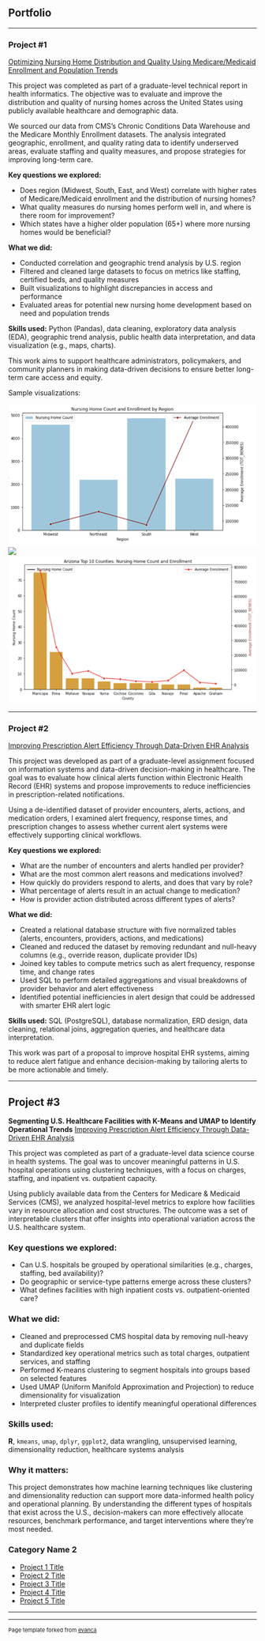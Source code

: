 ## Portfolio

---

### Project #1

[Optimizing Nursing Home Distribution and Quality Using Medicare/Medicaid Enrollment and Population Trends](/nursing_home_project)

This project was completed as part of a graduate-level technical report in health informatics. The objective was to evaluate and improve the distribution and quality of nursing homes across the United States using publicly available healthcare and demographic data.

We sourced our data from CMS’s Chronic Conditions Data Warehouse and the Medicare Monthly Enrollment datasets. The analysis integrated geographic, enrollment, and quality rating data to identify underserved areas, evaluate staffing and quality measures, and propose strategies for improving long-term care.

**Key questions we explored:**
- Does region (Midwest, South, East, and West) correlate with higher rates of Medicare/Medicaid enrollment and the distribution of nursing homes?
- What quality measures do nursing homes perform well in, and where is there room for improvement?
- Which states have a higher older population (65+) where more nursing homes would be beneficial?

**What we did:**
- Conducted correlation and geographic trend analysis by U.S. region  
- Filtered and cleaned large datasets to focus on metrics like staffing, certified beds, and quality measures  
- Built visualizations to highlight discrepancies in access and performance  
- Evaluated areas for potential new nursing home development based on need and population trends

**Skills used:** Python (Pandas), data cleaning, exploratory data analysis (EDA), geographic trend analysis, public health data interpretation, and data visualization (e.g., maps, charts).

This work aims to support healthcare administrators, policymakers, and community planners in making data-driven decisions to ensure better long-term care access and equity.

Sample visualizations:

<img src="images/Business Question 2 Picture 1.png?raw=true"/>
<img src="images/Business Question 2 Picture 2.png?raw=true"/>
<img src="images/Business Question 2 Picture 3.png?raw=true"/>

---

### Project #2

[Improving Prescription Alert Efficiency Through Data-Driven EHR Analysis](/alert_efficiency_project)

This project was developed as part of a graduate-level assignment focused on information systems and data-driven decision-making in healthcare. The goal was to evaluate how clinical alerts function within Electronic Health Record (EHR) systems and propose improvements to reduce inefficiencies in prescription-related notifications.

Using a de-identified dataset of provider encounters, alerts, actions, and medication orders, I examined alert frequency, response times, and prescription changes to assess whether current alert systems were effectively supporting clinical workflows.

**Key questions we explored:**
- What are the number of encounters and alerts handled per provider?
- What are the most common alert reasons and medications involved?
- How quickly do providers respond to alerts, and does that vary by role?
- What percentage of alerts result in an actual change to medication?
- How is provider action distributed across different types of alerts?

**What we did:**
- Created a relational database structure with five normalized tables (alerts, encounters, providers, actions, and medications)
- Cleaned and reduced the dataset by removing redundant and null-heavy columns (e.g., override reason, duplicate provider IDs)
- Joined key tables to compute metrics such as alert frequency, response time, and change rates
- Used SQL to perform detailed aggregations and visual breakdowns of provider behavior and alert effectiveness
- Identified potential inefficiencies in alert design that could be addressed with smarter EHR alert logic

**Skills used:** SQL (PostgreSQL), database normalization, ERD design, data cleaning, relational joins, aggregation queries, and healthcare data interpretation.

This work was part of a proposal to improve hospital EHR systems, aiming to reduce alert fatigue and enhance decision-making by tailoring alerts to be more actionable and timely.

---

## Project #3  
**Segmenting U.S. Healthcare Facilities with K-Means and UMAP to Identify Operational Trends**
[Improving Prescription Alert Efficiency Through Data-Driven EHR Analysis](/alert_efficiency_project)

This project was completed as part of a graduate-level data science course in health systems. The goal was to uncover meaningful patterns in U.S. hospital operations using clustering techniques, with a focus on charges, staffing, and inpatient vs. outpatient capacity.

Using publicly available data from the Centers for Medicare & Medicaid Services (CMS), we analyzed hospital-level metrics to explore how facilities vary in resource allocation and cost structures. The outcome was a set of interpretable clusters that offer insights into operational variation across the U.S. healthcare system.

### Key questions we explored:
- Can U.S. hospitals be grouped by operational similarities (e.g., charges, staffing, bed availability)?
- Do geographic or service-type patterns emerge across these clusters?
- What defines facilities with high inpatient costs vs. outpatient-oriented care?

### What we did:
- Cleaned and preprocessed CMS hospital data by removing null-heavy and duplicate fields
- Standardized key operational metrics such as total charges, outpatient services, and staffing
- Performed K-means clustering to segment hospitals into groups based on selected features
- Used UMAP (Uniform Manifold Approximation and Projection) to reduce dimensionality for visualization
- Interpreted cluster profiles to identify meaningful operational differences

### Skills used:
**R**, `kmeans`, `umap`, `dplyr`, `ggplot2`, data wrangling, unsupervised learning, dimensionality reduction, healthcare systems analysis

### Why it matters:
This project demonstrates how machine learning techniques like clustering and dimensionality reduction can support more data-informed health policy and operational planning. By understanding the different types of hospitals that exist across the U.S., decision-makers can more effectively allocate resources, benchmark performance, and target interventions where they’re most needed.

### Category Name 2

- [Project 1 Title](http://example.com/)
- [Project 2 Title](http://example.com/)
- [Project 3 Title](http://example.com/)
- [Project 4 Title](http://example.com/)
- [Project 5 Title](http://example.com/)

---




---
<p style="font-size:11px">Page template forked from <a href="https://github.com/evanca/quick-portfolio">evanca</a></p>
<!-- Remove above link if you don't want to attibute -->
